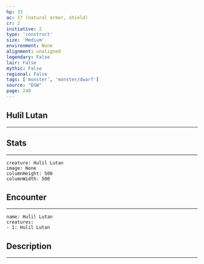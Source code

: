 ```yaml
---
hp: 33
ac: 17 (natural armor, shield)
cr: 2
initiative: 2
type: 'construct'    
size: 'Medium'
environment: None
alignment: unaligned
legendary: False
lair: False
mythic: False
regional: False
tags: ['monster', 'monster/dwarf']
source: "EGW"
page: 240
---
```


## Hulil Lutan
---



## Stats
---

```statblock
creature: Hulil Lutan
image: None
columnHeight: 500
columnWidth: 500
```

## Encounter
---

```encounter-table
name: Hulil Lutan
creatures:
- 1: Hulil Lutan
```

## Description
---




